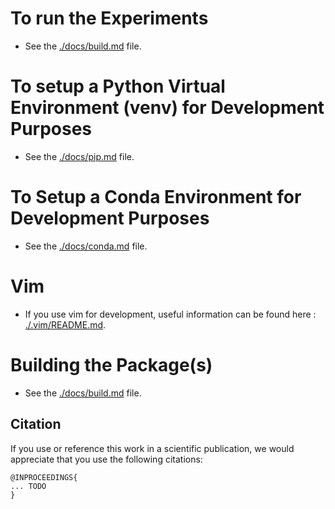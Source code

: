 # To run the Experiments
* See the [./docs/build.md](./docker/README.md) file.


# To setup a Python Virtual Environment (venv) for Development Purposes
* See the [./docs/pip.md](./docs/pip.md) file.


# To Setup a Conda Environment for Development Purposes
* See the [./docs/conda.md](./docs/conda.md) file.


# Vim
* If you use vim for development, useful information can be found here : [./.vim/README.md](./.vim/README.md).


# Building the Package(s)
* See the [./docs/build.md](./docs/build.md) file.


## Citation
If you use or reference this work in a scientific publication,
we would appreciate that you use the following citations:

```
@INPROCEEDINGS{
... TODO
}
```
